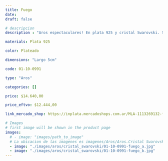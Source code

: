 ```yaml
---
title: Fuego
date: 
draft: false

# descripcion
description : "Aros espectaculares! En plata 925 y cristal Swarovski. Simplemente bellísimos."

materials: Plata 925

color: Plateado

dimensions: "Largo 5cm"

code: 01-10-0991

type: "Aros"

categories: []

price: $14.640,00

price_eftvo: $12.444,00

link_mercado_shop: https://inplata.mercadoshops.com.ar/MLA-1113269132-fuego-_JM

# Images
# first image will be shown in the product page
images:
  # - image: "images/path_to_image"
  # La ubicacion de las imagenes es imagenes/Aros/Aros.Cristal Swarovski/01-10-0991-fuego
  - image: "./images/aros/cristal_swarovski/01-10-0991-fuego_a.jpg"
  - image: "./images/aros/cristal_swarovski/01-10-0991-fuego_b.jpg"
---
```

